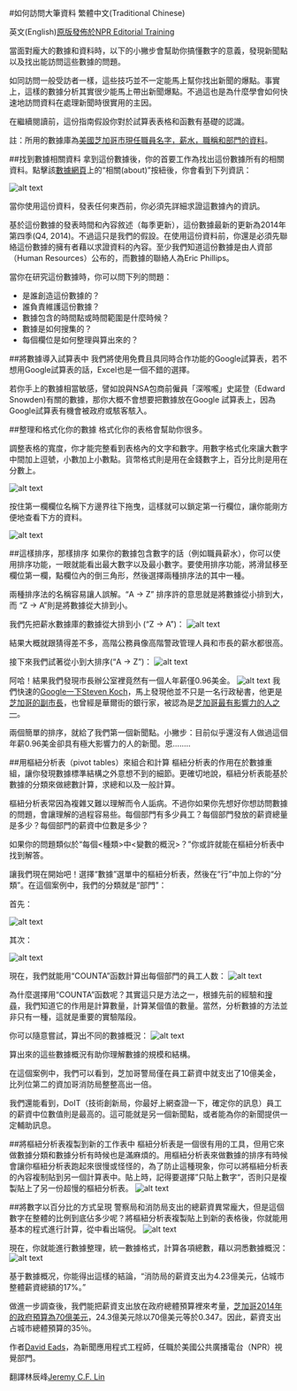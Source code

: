 #如何訪問大筆資料
繁體中文(Traditional Chinese)

英文(English)[原版發佈於NPR Editorial Training](http://training.npr.org/visual/what-to-do-with-a-big-pile-of-data/)

當面對龐大的數據和資料時，以下的小撇步會幫助你搞懂數字的意義，發現新聞點以及找出能訪問這些數據的問題。

如同訪問一般受訪者一樣，這些技巧並不一定能馬上幫你找出新聞的爆點。事實上，這樣的數據分析其實很少能馬上帶出新聞爆點。不過這也是為什麼學會如何快速地訪問資料在處理新聞時很實用的主因。

在繼續閱讀前，這份指南假設你對於試算表表格和函數有基礎的認識。

註：所用的數據庫為[美國芝加哥市現任職員名字，薪水，職稱和部門的資料](https://data.cityofchicago.org/Administration-Finance/Current-Employee-Names-Salaries-and-Position-Title/xzkq-xp2w)。

##找到數據相關資料
拿到這份數據後，你的首要工作為找出這份數據所有的相關資料。點擊該[數據網頁](https://data.cityofchicago.org/Administration-Finance/Current-Employee-Names-Salaries-and-Position-Title/xzkq-xp2w)上的“相關(about)”按紐後，你會看到下列資訊：

![alt text](http://training.npr.org/wp-content/uploads/2015/05/AEF2C647-9219-2EE1-2246-02EC917EAD4D11.jpg)

當你使用這份資料，發表任何東西前，你必須先詳細求證這數據內的資訊。

基於這份數據的發表時間和內容敘述（每季更新），這份數據最新的更新為2014年第四季(Q4, 2014)。不過這只是我們的假設。在使用這份資料前，你還是必須先聯絡這份數據的擁有者藉以求證資料的內容。至少我們知道這份數據是由人資部（Human Resources）公布的，而數據的聯絡人為Eric Phillips。

當你在研究這份數據時，你可以問下列的問題：
- 是誰創造這份數據的？
- 誰負責維護這份數據？
- 數據包含的時間點或時間範圍是什麼時候？
- 數據是如何搜集的？
- 每個欄位是如何整理與算出來的？

##將數據導入試算表中
我們將使用免費且具同時合作功能的Google試算表，若不想用Google試算表的話，Excel也是一個不錯的選擇。

若你手上的數據相當敏感，譬如說與NSA包商前僱員「深喉嚨」史諾登（Edward Snowden)有關的數據，那你大概不會想要把數據放在Google 試算表上，因為Google試算表有機會被政府或駭客駭入。

##整理和格式化你的數據
格式化你的表格會幫助你很多。

調整表格的寬度，你才能完整看到表格內的文字和數字。用數字格式化來讓大數字中間加上逗號，小數加上小數點。貨幣格式則是用在金錢數字上，百分比則是用在分數上。

![alt text](http://training.npr.org/wp-content/uploads/2015/05/13TqCYSHna6cCfw2XT2gTwyDrqygKZbVAjUYOYg11.gif)

按住第一欄欄位名稱下方邊界往下拖曳，這樣就可以鎖定第一行欄位，讓你能剛方便地查看下方的資料。

![alt text](http://training.npr.org/wp-content/uploads/2015/05/1OQadwCZ6y-Xf9rFH0W_HaBmdd_rsjjci4BTEKQ11.gif)

##這樣排序，那樣排序
如果你的數據包含數字的話（例如職員薪水），你可以使用排序功能，一眼就能看出最大數字以及最小數字。要使用排序功能，將滑鼠移至欄位第一欄，點欄位內的倒三角形，然後選擇兩種排序法的其中一種。

兩種排序法的名稱容易讓人誤解。“A → Z” 排序許的意思就是將數據從小排到大，而 “Z → A”則是將數據從大排到小。

我們先把薪水數據庫的數據從大排到小 (“Z → A”)：
![alt text](http://training.npr.org/wp-content/uploads/2015/05/1zTnEdLQIHOxrv_ThViVW_2XGUGr6K46i1YHNSA.11.gif)

結果大概就跟猜得差不多，高階公務員像高階警政管理人員和市長的薪水都很高。

接下來我們試著從小到大排序(“A → Z”)：
![alt text](http://training.npr.org/wp-content/uploads/2015/05/1ZLITr5M7pDlByLDozoTkPkFzqeDRlQMSrhtZfg11.gif)

阿哈！結果我們發現市長辦公室裡竟然有一個人年薪僅0.96美金。
![alt text](http://training.npr.org/wp-content/uploads/2015/05/t_053DFABB-EF83-BF23-CDF5-4D8B492BED3011.jpg)
我們快速的[Google一下Steven Koch](https://www.google.com/webhp?sourceid=chrome-instant&ion=1&espv=2&ie=UTF-8#q=steve%20koch%20chicago)，馬上發現他並不只是一名行政秘書，他更是[芝加哥的副市長](http://www.cityofchicago.org/city/en/depts/mayor/press_room/press_releases/2012/august_2012/steve_koch_nameddeputymayorofthecityofchicago.html)，也曾經是華爾街的銀行家，被認為是[芝加哥最有影響力的人之一](http://www.chicagomag.com/Chicago-Magazine/March-2013/Steve-Koch/)。

兩個簡單的排序，就給了我們第一個新聞點。小撇步：目前似乎還沒有人做過這個年薪0.96美金卻具有極大影響力的人的新聞。恩….….

##用樞紐分析表（pivot tables）來組合和計算
樞紐分析表的作用在於數據重組，讓你發現數據標準結構之外意想不到的細節。更確切地說，樞紐分析表能基於數據的分類來做總數計算，求總和以及一般計算。

樞紐分析表常因為複雜又難以理解而令人詬病。不過你如果你先想好你想訪問數據的問題，會讓理解的過程容易些。每個部門有多少員工？每個部門發放的薪資總量是多少？每個部門的薪資中位數是多少？

如果你的問題類似於“每個<種類>中<變數的概況>？”你或許就能在樞紐分析表中找到解答。

讓我們現在開始吧！選擇“數據”選單中的樞紐分析表，然後在“行”中加上你的“分類”。在這個案例中，我們的分類就是“部門”：

首先：

![alt text](http://training.npr.org/wp-content/uploads/2015/05/t_724D4B2A-42F9-E685-83C6-1BE1DA3ECF5411.jpg)

其次：

![alt text](http://training.npr.org/wp-content/uploads/2015/05/t_8EF99CD8-CD56-8826-793C-95A8C662AC5211.jpg)

現在，我們就能用“COUNTA”函数計算出每個部門的員工人数：
![alt text](http://training.npr.org/wp-content/uploads/2015/05/t_13253154-4FE5-8670-F8C9-69DA57370C2211.jpg)

為什麼選擇用“COUNTA”函数呢？其實這只是方法之一，根據先前的經驗和[搜尋](https://support.google.com/docs/answer/3093991?hl=en)，我們知道它的作用是計算數量，計算某個值的數量。當然，分析數據的方法並非只有一種，這就是重要的實驗階段。

你可以隨意嘗試，算出不同的數據概況：
![alt text](http://training.npr.org/wp-content/uploads/2015/05/t_16E9B6EA-7618-B141-D131-57B81073866D11.jpg)

算出來的這些數據概況有助你理解數據的規模和結構。

在這個案例中，我們可以看到，芝加哥警局僅在員工薪資中就支出了10億美金，比列位第二的資加哥消防局整整高出一倍。

我們還能看到，DoIT（技術創新局，你最好上網查證一下，確定你的訊息）員工的薪資中位數值則是最高的。這可能就是另一個新聞點，或者能為你的新聞提供一定輔助訊息。

##將樞紐分析表複製到新的工作表中
樞紐分析表是一個很有用的工具，但用它來做數據分類和數據分析有時候也是滿麻煩的。用樞紐分析表來做數據的排序有時候會讓你樞紐分析表跑起來很慢或怪怪的，為了防止這種現象，你可以將樞紐分析表的內容複制貼到另一個計算表中。貼上時，記得要選擇”只貼上數字“，否則只是複製貼上了另一份超慢的樞紐分析表。
![alt text](http://training.npr.org/wp-content/uploads/2015/05/1gLe3USTH2jCtP9PRawtAAK0AqHPSjOY3tr4ZMQ11.gif)

##將數字以百分比的方式呈現
警察局和消防局支出的總薪資異常龐大，但是這個數字在整體的比例到底佔多少呢？將樞紐分析表複製貼上到新的表格後，你就能用基本的程式進行計算，從中看出端倪。
![alt text](http://training.npr.org/wp-content/uploads/2015/05/ezgif-242909479811.gif)

現在，你就能進行數據整理，統一數據格式，計算各項總數，藉以洞悉數據概況：
![alt text](http://training.npr.org/wp-content/uploads/2015/10/t_D60F3D95-CFF2-018B-D4F7-F85EDFDBA6D211.jpg)

基于數據概况，你能得出這樣的結論，“消防局的薪資支出为4.23億美元，佔城市整體薪資總額的17%。”

做進一步調查後，我們能把薪資支出放在政府總體預算裡來考量，[芝加哥2014年的政府預算為70億美元](http://articles.chicagotribune.com/2013-11-26/news/chi-aldermen-expected-to-ok-emanuels-7-billion-budget-20131126_1_speed-cameras-city-spending-cigarette-tax-increase)，24.3億美元除以70億美元等於0.347。因此，薪資支出占城市總體預算的35％。

作者[David Eads](https://twitter.com/eads)，為新聞應用程式工程師，任職於美國公共廣播電台（NPR）視覺部門。

翻譯林辰峰[Jeremy C.F. Lin](https://twitter.com/Jeremy_CF_Lin)
